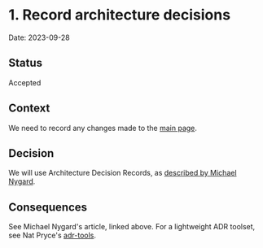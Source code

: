 # 1. Record architecture decisions

Date: 2023-09-28

## Status

Accepted

## Context

We need to record any changes made to the [main page](../../content/MinimumCD/_index.md).

## Decision

We will use Architecture Decision Records, as [described by Michael Nygard](http://thinkrelevance.com/blog/2011/11/15/documenting-architecture-decisions).

## Consequences

See Michael Nygard's article, linked above. For a lightweight ADR toolset, see Nat Pryce's [adr-tools](https://github.com/npryce/adr-tools).
